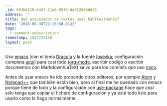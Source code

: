 ```yaml
---
_id: 693b6110-645f-11e8-85f3-dd0128460d26
address: ''
title: Qué procesador de textos usas habitualmente?
date: '2018-05-30T23:15:58.913Z'
tags:
  - comment-subscription
timestamp: 1527722158
layout: post
---
```

 
Uso [emacs](https://www.gnu.org/software/emacs/) (con el tema [Dracula](https://draculatheme.com/) y la fuente [Iosevka](https://be5invis.github.io/Iosevka/); configuración completa [aquí](https://gist.github.com/mx-psi/2020cc19350acd0c5cc614d682963444)) para casi todo ([org-mode](https://orgmode.org/), escribir código o escribir documentos con Markdown/LaTeX) salvo para los commits que uso [nano](https://www.nano-editor.org/). 

Antes de usar emacs he ido probando otros editores, por ejemplo [Atom](https://atom.io/) y [Notepad++](https://notepad-plus-plus.org) que también están bien, pero al final me he quedado con emacs porque tiene de todo y la configuración con [use-package](https://jwiegley.github.io/use-package/) hace que *casi* sólo tenga que copiar el fichero de configuración y ya esté todo listo para usarlo como lo hago normalmente.

